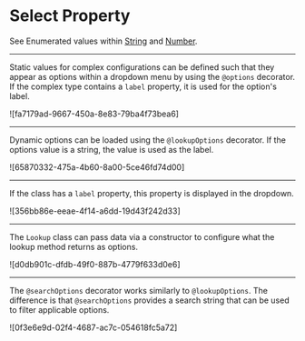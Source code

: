 # Select Property

See Enumerated values within
[String](/docs/marketing/personalization/guide/string.html) and
[Number](/docs/marketing/personalization/guide/number.html).

* * *

Static values for complex configurations can be defined such that they appear
as options within a dropdown menu by using the `@options` decorator. If the
complex type contains a `label` property, it is used for the option's label.

![fa7179ad-9667-450a-8e83-79ba4f73bea6]

* * *

Dynamic options can be loaded using the `@lookupOptions` decorator. If the
options value is a string, the value is used as the label.

![65870332-475a-4b60-8a00-5ce46fd74d00]

* * *

If the class has a `label` property, this property is displayed in the
dropdown.

![356bb86e-eeae-4f14-a6dd-19d43f242d33]

* * *

The `Lookup` class can pass data via a constructor to configure what the
lookup method returns as options.

![d0db901c-dfdb-49f0-887b-4779f633d0e6]

* * *

The `@searchOptions` decorator works similarly to `@lookupOptions`. The
difference is that `@searchOptions` provides a search string that can be used
to filter applicable options.

![0f3e6e9d-02f4-4687-ac7c-054618fc5a72]

